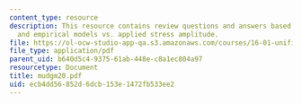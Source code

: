 ```yaml
---
content_type: resource
description: This resource contains review questions and answers based on cyclic loading,
  and empirical models vs. applied stress amplitude.
file: https://ol-ocw-studio-app-qa.s3.amazonaws.com/courses/16-01-unified-engineering-i-ii-iii-iv-fall-2005-spring-2006/ecb4dd56852d6dcb153e1472fb533ee2_mudgm20.pdf
file_type: application/pdf
parent_uid: b640d5c4-9375-61ab-448e-c8a1ec804a97
resourcetype: Document
title: mudgm20.pdf
uid: ecb4dd56-852d-6dcb-153e-1472fb533ee2
---
```


